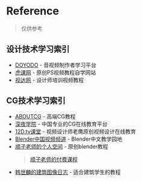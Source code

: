 # Reference
>仅供参考
## 设计技术学习索引
- [DOYODO](http://www.doyoudo.com/) - 音视频制作者学习平台
- [虎课网](https://huke88.com/) - 原创PS视频教程自学网站
- [视达网](http://shida66.com/) - 设计师培训视频教程

## CG技术学习索引
- [ABOUTCG](http://www.aboutcg.org/) - 高端CG教程
- [深夜学院](中国专业的CG在线教育平台) - 中国专业的CG在线教育平台
- [12D.tv课堂](http://www.12d.tv/) - 视频设计师老鹰原创视频设计在线教育
- [Blender中国视频频道](http://i.youku.com/blendercngf) - Blender中文教学园地
- [顺子老师的个人空间](https://space.bilibili.com/38988725/) - 原创blender教程
  >[顺子老师的付费课程](http://www.cgmodel.com/ke/user-course.html?user=1163422)
- [韩世麟的建筑图像日志](http://hanshilin.com/) - 适合建筑学生的教程